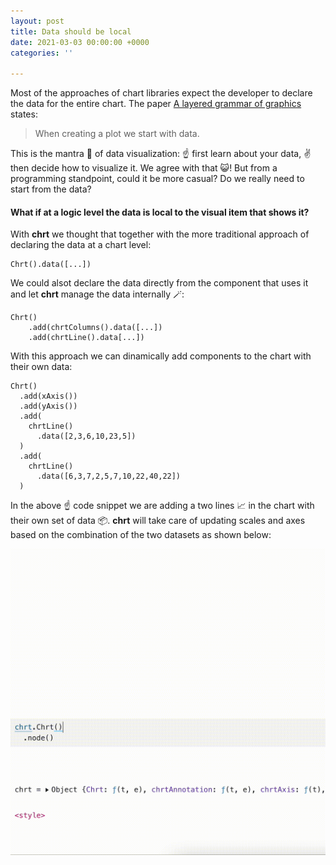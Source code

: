 ```yaml
---
layout: post
title: Data should be local
date: 2021-03-03 00:00:00 +0000
categories: ''

---
```

Most of the approaches of chart libraries expect the developer to declare the data for the entire chart. The paper [A layered grammar of graphics](http://vita.had.co.nz/papers/layered-grammar.html) states:

> When creating a plot we start with data.

This is the mantra 🙏 of data visualization: ☝️ first learn about your data, ✌️ then decide how to visualize it. We agree with that 😺! But from a programming standpoint, could it be more casual? Do we really need to start from the data?

#### What if at a logic level the data is local to the visual item that shows it?

With **chrt** we thought that together with the more traditional approach of declaring the data at a chart level:

    Chrt().data([...])

We could alsot declare the data directly from the component that uses it and let **chrt** manage the data internally 🪄:

    Chrt()
        .add(chrtColumns().data([...])
        .add(chrtLine().data[...])

With this approach we can dinamically add components to the chart with their own data:

    Chrt()
      .add(xAxis())
      .add(yAxis())
      .add(
        chrtLine()
          .data([2,3,6,10,23,5])
      )
      .add(
        chrtLine()
          .data([6,3,7,2,5,7,10,22,40,22])
      )

In the above ☝️ code snippet we are adding a two lines 📈 in the chart with their own set of data 📦. **chrt** will take care of updating scales and axes based on the combination of the two datasets as shown below:

![](/assets/uploads/localdata.gif)
